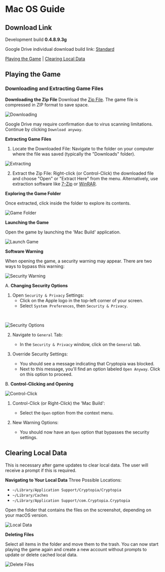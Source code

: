 # Mac OS Guide

## Download Link
Development build **0.4.8.9.3g**

Google Drive individual download build link:
[Standard](https://drive.google.com/file/d/1zAiRmVfvTzw7IeAPoToJGKZgAcnObakM/view?usp=drive_link)

[Playing the Game](#playing-the-game) | [Clearing Local Data](#clearing-local-data)

## Playing the Game

### Downloading and Extracting Game Files

**Downloading the Zip File**
Download the [Zip File](https://drive.google.com/file/d/1PA8K6f-gDuaFd6Kt8ujiCsjxlKPoSEUs/view?usp=sharing). The game file is compressed in ZIP format to save space.

![Downloading](https://i.ibb.co/pdRpDZj/1-drive-link.png)

Google Drive may require confirmation due to virus scanning limitations. Continue by clicking `Download anyway`.

**Extracting Game Files**

1. Locate the Downloaded File: Navigate to the folder on your computer where the file was saved (typically the "Downloads" folder).

![Extracting](https://i.ibb.co/84sKcDH/2-unzip-1.png)

2. Extract the Zip File: Right-click (or Control-Click) the downloaded file and choose "Open" or "Extract Here" from the menu. Alternatively, use extraction software like [7-Zip] or [WinRAR].

**Exploring the Game Folder**

Once extracted, click inside the folder to explore its contents.

![Game Folder](https://i.ibb.co/9hHmncv/5-unzipped.png)

**Launching the Game**

Open the game by launching the 'Mac Build' application.

![Launch Game](https://i.ibb.co/FVYkCD0/6-folder.png)


**Software Warning**

When opening the game, a security warning may appear. There are two ways to bypass this warning:

![Security Warning](https://i.ibb.co/2Wn5PWp/7-warning.png)


A. **Changing Security Options**

1. Open `Security & Privacy` Settings:
   - Click on the Apple logo in the top-left corner of your screen.
   - Select `System Preferences`, then `Security & Privacy`.
 </br>
 
![Security Options](https://i.ibb.co/vHvf2mJ/9-Navigating-to-Preference.png)
   
2. Navigate to `General` Tab:
   - In the `Security & Privacy` window, click on the `General` tab.

3. Override Security Settings:
   - You should see a message indicating that Cryptopia was blocked.
   - Next to this message, you'll find an option labeled `Open Anyway`. Click on this option to proceed.

B. **Control-Clicking and Opening**

![Control-Click](https://i.ibb.co/th0qvdS/9-Opening-Right-Click.png)

1. Control-Click (or Right-Click) the 'Mac Build':
   - Select the `Open` option from the context menu.
   
2. New Warning Options:
   - You should now have an `Open` option that bypasses the security settings.

## Clearing Local Data

This is necessary after game updates to clear local data. The user will receive a prompt if this is required.

**Navigating to Your Local Data**
Three Possible Locations:
- `~/Library/Application Support/Cryptopia/Cryptopia`
- `~/Library/Caches`
- `~/Library/Application Support/com.Cryptopia.Cryptopia`

Open the folder that contains the files on the screenshot, depending on your macOS version.

![Local Data](https://i.ibb.co/HX1TWTd/11-Folder.png)

**Deleting Files**

Select all items in the folder and move them to the trash. You can now start playing the game again and create a new account without prompts to update or delete cached local data.

![Delete Files](https://i.ibb.co/jMJ2BLG/12-Move-To-Trash.png)


[7-Zip]: https://www.7-zip.org/
[WinRAR]: https://www.win-rar.com/
